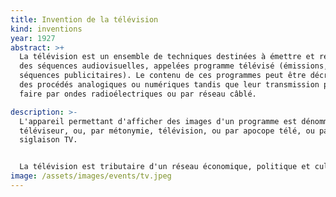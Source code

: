 ```yaml
---
title: Invention de la télévision
kind: inventions
year: 1927
abstract: >+
  La télévision est un ensemble de techniques destinées à émettre et recevoir
  des séquences audiovisuelles, appelées programme télévisé (émissions, films et
  séquences publicitaires). Le contenu de ces programmes peut être décrit selon
  des procédés analogiques ou numériques tandis que leur transmission peut se
  faire par ondes radioélectriques ou par réseau câblé.

description: >-
  L'appareil permettant d'afficher des images d'un programme est dénommé
  téléviseur, ou, par métonymie, télévision, ou par apocope télé, ou par
  siglaison TV.


  La télévision est tributaire d'un réseau économique, politique et culturel (langues nationales ou régionales, genres et formats, réglementation et autorisation de diffusion).
image: /assets/images/events/tv.jpeg
---
```

